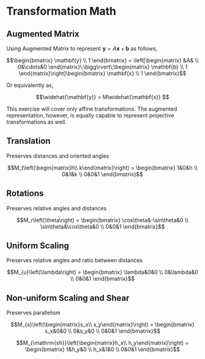 # Transformation Math #

## Augmented Matrix ##

Using Augmented Matrix to represent
$\mathbf{y}=A\mathbf{x}+\mathbf{b}$ as follows,

$$\begin{bmatrix}
\mathbf{y} \\
1
\end{bmatrix}
= \left[\begin{matrix}
&A& \\
0&\cdots&0
\end{matrix}\;\bigg\rvert\;\begin{matrix}
\mathbf{b} \\
1
\end{matrix}\right]\begin{bmatrix}
\mathbf{x} \\
1
\end{bmatrix}$$

Or equivalently as,

$$\widehat{\mathbf{y}} = M\widehat{\mathbf{x}} $$

This exercise will cover only affine transformations.
The augmented representation, however, is equally
capable to represent projective transformations as
well.


## Translation ##

Preserves distances and oriented angles

$$M_t\left(\begin{matrix}h\\
k\end{matrix}\right) =
\begin{bmatrix}
1&0&h \\ 
0&1&k \\
0&0&1
\end{bmatrix}$$

## Rotations ##

Preserves relative angles and distances

$$M_r\left(\theta\right) =
\begin{bmatrix}
\cos\theta&-\sin\theta&0 \\
\sin\theta&\cos\theta&0 \\
0&0&1
\end{bmatrix}$$


## Uniform Scaling ##

Preserves relative angles and ratio between distances

$$M_{u}\left(\lambda\right) =
\begin{bmatrix}
\lambda&0&0 \\
0&\lambda&0 \\ 
0&0&1
\end{bmatrix}$$


## Non-uniform Scaling and Shear ##

Preserves parallelism

$$M_{s}\left(\begin{matrix}s_x\\
s_y\end{matrix}\right) =
\begin{bmatrix}
s_x&0&0 \\ 
0&s_y&0 \\ 
0&0&1
\end{bmatrix}$$

$$M_{\mathrm{sh}}\left(\begin{matrix}h_x\\
h_y\end{matrix}\right) =
\begin{bmatrix}
1&h_y&0 \\ 
h_x&1&0 \\ 
0&0&1
\end{bmatrix}$$

